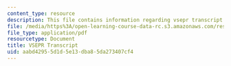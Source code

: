```yaml
---
content_type: resource
description: This file contains information regarding vsepr transcript.
file: /media/https%3A/open-learning-course-data-rc.s3.amazonaws.com/res-tll-004-stem-concept-videos-fall-2013/aabd42955d1d5e13dba85da273407cf4_MITRES_TLL-004F13_VSEPR.pdf
file_type: application/pdf
resourcetype: Document
title: VSEPR Transcript
uid: aabd4295-5d1d-5e13-dba8-5da273407cf4
---
```


